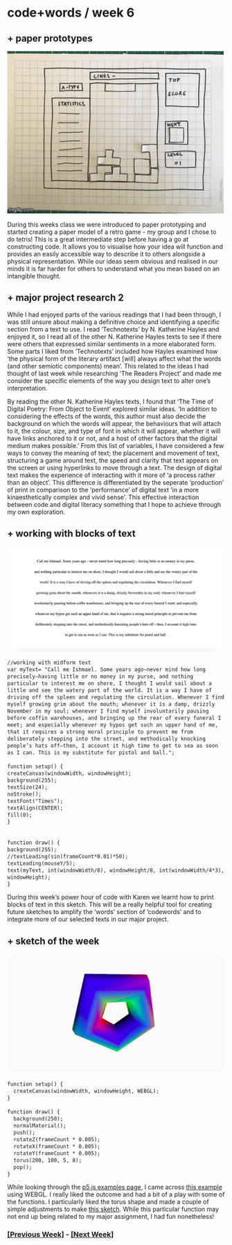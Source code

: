 # code+words / week 6

## + paper prototypes

<img src="tetris.GIF">

During this weeks class we were introduced to paper prototyping and started creating a paper model of a retro game - my group and I chose to do tetris! This is a great intermediate step before having a go at constructing code. It allows you to visualise how your idea will function and provides an easily accessible way to describe it to others alongside a physical representation. While our ideas seem obvious and realised in our minds it is far harder for others to understand what you mean based on an intangible thought.

## + major project research 2

While I had enjoyed parts of the various readings that I had been through, I was still unsure about making a definitive choice and identifying a specific section from a text to use. I read ‘Technotexts’ by N. Katherine Hayles and enjoyed it, so I read all of the other N. Katherine Hayles texts to see if there were others that expressed similar sentiments in a more elaborated form. Some parts I liked from ‘Technotexts’ included how Hayles examined how ‘the physical form of the literary artifact [will] always affect what the words (and other semiotic components) mean’. This related to the ideas I had thought of last week while researching ‘The Readers Project’ and made me consider the specific elements of the way you design text to alter one’s interpretation. 

By reading the other N. Katherine Hayles texts, I found that ‘The Time of Digital Poetry: From Object to Event’ explored similar ideas. ‘In addition to considering the effects of the words, this author must also decide the background on which the words will appear, the behaviours that will attach to it, the colour, size, and type of font in which it will appear, whether it will have links anchored to it or not, and a host of other factors that the digital medium makes possible.’ From this list of variables, I have considered a few ways to convey the meaning of text; the placement and movement of text, structuring a game around text, the speed and clarity that text appears on the screen or using hyperlinks to move through a text. The design of digital text makes the experience of interacting with it more of ‘a process rather than an object’. This difference is differentiated by the seperate ‘production’ of print in comparison to the ‘performance’ of digital text ‘in a more kinaesthetically complex and vivid sense’. This effective interaction between code and digital literacy something that I hope to achieve through my own exploration.

## + working with blocks of text

<img src="paragraph.jpg">

```
//working with midform text
var myText= "Call me Ishmael. Some years ago—never mind how long precisely—having little or no money in my purse, and nothing particular to interest me on shore, I thought I would sail about a little and see the watery part of the world. It is a way I have of driving off the spleen and regulating the circulation. Whenever I find myself growing grim about the mouth; whenever it is a damp, drizzly November in my soul; whenever I find myself involuntarily pausing before coffin warehouses, and bringing up the rear of every funeral I meet; and especially whenever my hypos get such an upper hand of me, that it requires a strong moral principle to prevent me from deliberately stepping into the street, and methodically knocking people’s hats off—then, I account it high time to get to sea as soon as I can. This is my substitute for pistol and ball.";

function setup() {
createCanvas(windowWidth, windowHeight);
background(255);
textSize(24);
noStroke();
textFont("Times");
textAlign(CENTER);
fill(0);
}


function draw() {
background(255);
//textLeading(sin(frameCount*0.01)*50);
textLeading(mouseY/5);
text(myText, int(windowWidth/8), windowHeight/8, int(windowWidth/4*3), windowHeight);
}
```
During this week’s power hour of code with Karen we learnt how to print blocks of text in this sketch. This will be a really helpful tool for creating future sketches to amplify the ‘words’ section of ‘codewords’ and to integrate more of our selected texts in our major project.

## + sketch of the week

<img src="torus.jpg">

```
function setup() {
  createCanvas(windowWidth, windowHeight, WEBGL);
}

function draw() {
  background(250);
  normalMaterial();
  push();
  rotateZ(frameCount * 0.005);
  rotateX(frameCount * 0.005);
  rotateY(frameCount * 0.005);
  torus(200, 100, 5, 8);
  pop();
}
```

While looking through the [p5.js examples page](https://p5js.org/examples/), I came across [this example](https://p5js.org/examples/3d-geometries.html) using WEBGL. I really liked the outcome and had a bit of a play with some of the functions. I particularly liked the torus shape and made a couple of simple adjustments to make [this sketch](https://celiamance.github.io/codewords/SKO/WEEK6/torus3d/). While this particular function may not end up being related to my major assignment, I had fun nonetheless!


### [[Previous Week]](https://celiamance.github.io/codewords/SKO/WEEK5/) - [[Next Week]](https://celiamance.github.io/codewords/SKO/WEEK7/)
